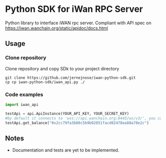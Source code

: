# Python SDK for iWan RPC Server
Python library to interface iWAN rpc server.
Compliant with API spec on https://iwan.wanchain.org/static/apidoc/docs.html

## Usage
### Clone repository
Clone repository and copy SDk to your project directory
```shell script
git clone https://github.com/jernejnose/iwan-python-sdk.git
cp cp iwan-python-sdk/iwan_api.py ./

```
### Code examples
```python
import iwan_api

testApi = api.ApiInstance(YOUR_API_KEY, YOUR_SECRET_KEY)
#by default it connects to 'wss://api.wanchain.org:8443/ws/v3/', you can change that by defining uri parameter
testApi.get_balance("0x2cc79fa3b80c5b9b02051facd02478ea88a78e2c")
```

## Notes
* Documentation and tests are yet to be implemented.
